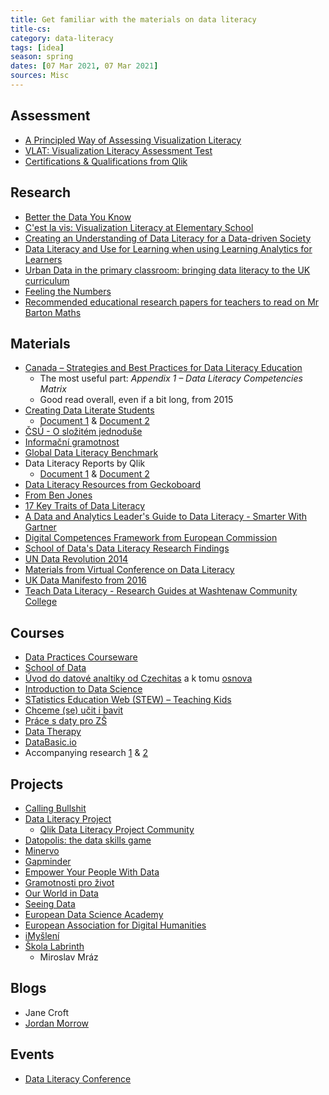 ```yaml
---
title: Get familiar with the materials on data literacy
title-cs: 
category: data-literacy
tags: [idea]
season: spring
dates: [07 Mar 2021, 07 Mar 2021]
sources: Misc
---
```


## Assessment
* [A Principled Way of Assessing Visualization Literacy](/assets/src/assessing-visualization-literacy.pdf)
* [VLAT: Visualization Literacy Assessment Test](https://www.bckwon.com/publication/vlat/)
* [Certifications & Qualifications from Qlik](https://www.qlik.com/us/services/training/certifications-and-qualifications)

## Research
* [Better the Data You Know](/assets/src/better-data-you-know.pdf)
* [C'est la vis: Visualization Literacy at Elementary School](https://www.microsoft.com/en-us/research/project/cest-la-vis-visualization-literacy-elementary-school/)
* [Creating an Understanding of Data Literacy for a Data-driven Society](/assets/src/data-driven-society.pdf)
* [Data Literacy and Use for Learning when using Learning Analytics for Learners](/assets/src/data-literacy-for-learning.pdf)
* [Urban Data in the primary classroom: bringing data literacy to the UK curriculum](/assets/src/bringing-data-literacy-into-uk-curriculum.pdf)
* [Feeling the Numbers](/assets/src/the-feeling-of-numbers.pdf)
* [Recommended educational research papers for teachers to read on Mr Barton Maths](http://mrbartonmaths.com/teachers/research/)

## Materials
* [Canada – Strategies and Best Practices for Data Literacy Education](/assets/src/strategies-and-best-practices-for-data-education.pdf)
	* The most useful part: *Appendix 1 – Data Literacy Competencies Matrix*
	* Good read overall, even if a bit long, from 2015
* [Creating Data Literate Students](http://datalit.sites.uofmhosting.net/)
	* [Document 1](/assets/src/creating-data-literate-students.pdf) & [Document 2](/assets/src/data-literacy-in-the-real-world.pdf)
* [ČSÚ - O složitém jednoduše](/assets/src/o-slozitem-jednoduse.pdf)
* [Informační gramotnost](/assets/src/informacni-gramotnost.pdf)
* [Global Data Literacy Benchmark](/assets/src/global-data-literacy-benchmark.pdf)
* Data Literacy Reports by Qlik
	* [Document 1](/assets/src/driving-data-literacy-in-the-enterprise.pdf) & [Document 2](/assets/src/developing-a-data-literate-workforce.pdf)
* [Data Literacy Resources from Geckoboard](https://www.geckoboard.com/learn/data-literacy/)
* [From Ben Jones](https://dataliteracy.com/resources/)
* [17 Key Traits of Data Literacy](/assets/src/key-traits-data-literacy.pdf)
* [A Data and Analytics Leader's Guide to Data Literacy - Smarter With Gartner](https://www.gartner.com/smarterwithgartner/a-data-and-analytics-leaders-guide-to-data-literacy/)
* [Digital Competences Framework from European Commission](/assets/src/digital-competence-framework.pdf)
* [School of Data's Data Literacy Research Findings](https://schoolofdata.org/2016/01/08/our-data-literacy-research-findings/)
* [UN Data Revolution 2014](/assets/src/a-world-that-counts.pdf)
* [Materials from Virtual Conference on Data Literacy](http://datalit.sites.uofmhosting.net/conference/schedule/)
* [UK Data Manifesto from 2016](/assets/src/education-and-skills-for-the-data-economy.pdf)
* [Teach Data Literacy - Research Guides at Washtenaw Community College](http://libguides.wccnet.edu/c.php?g=587806&p=4258823)

## Courses
* [Data Practices Courseware](https://datapractices.org/courseware/)
* [School of Data](https://schoolofdata.org/courses/)
* [Úvod do datové analtiky od Czechitas](/assets/src/czechitas-data-academy-uvod.pdf) a k tomu [osnova](/assets/src/czechitas-data-academy-osnova.pdf)
* [Introduction to Data Science](https://www.introdatascience.org/)
* [STatistics Education Web (STEW) – Teaching Kids](https://www.amstat.org/asa/education/stew/home.aspx)
* [Chceme (se) učit i bavit](http://math4u.vsb.cz/cs)
* [Práce s daty pro ZŠ](https://pracesdaty.zcu.cz/)
* [Data Therapy](https://datatherapy.org/activities/)
* [DataBasic.io](https://databasic.io/en/)
* Accompanying research [1](https://www.media.mit.edu/publications/databasic-design-principles-tools-and-activities-for-data-literacy-learners/) & [2](https://www.media.mit.edu/publications/designing-tools-and-activities-for-data-literacy-learners/)

## Projects
* [Calling Bullshit](https://callingbullshit.org/index.html)
* [Data Literacy Project](https://thedataliteracyproject.org/)
	* [Qlik Data Literacy Project Community](https://forum.thedataliteracyproject.org/)
* [Datopolis: the data skills game](https://missiondrive.io/datopolis)
* [Minervo](https://www.minervo.cz/)
* [Gapminder](https://www.gapminder.org/)
* [Empower Your People With Data](https://www.gobeyondthedata.com/)
* [Gramotnosti pro život](https://gramotnosti.pro/)
* [Our World in Data](https://ourworldindata.org/)
* [Seeing Data](http://seeingdata.org/)
* [European Data Science Academy](http://edsa-project.eu/news/)
* [European Association for Digital Humanities](https://eadh.org/projects)
* [iMyšlení](https://imysleni.cz/)
* [Škola Labrinth](https://labyrinthschool.cz/)
	* Miroslav Mráz

## Blogs
* Jane Croft
* [Jordan Morrow](https://blog.qlik.com/jordan-morrow/)

## Events
* [Data Literacy Conference](http://dataliteracyconference.net/2018/english/#About)